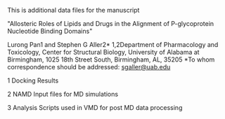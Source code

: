 This is additional data files for the manuscript

"Allosteric Roles of Lipids and Drugs in the Alignment of P-glycoprotein Nucleotide Binding Domains"


Lurong Pan1 and Stephen G Aller2*
1,2Department of Pharmacology and Toxicology, Center for Structural Biology, University of Alabama at Birmingham, 1025 18th Street South, Birmingham, AL, 35205
*To whom correspondence should be addressed: sgaller@uab.edu


1	Docking Results

2	NAMD Input files for MD simulations

3	Analysis Scripts used in VMD for post MD data processing
